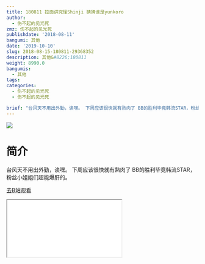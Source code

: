 ```yaml
---
title: 180811 拉面讲究怪Shinji 猜猜谁是yunkoro
author:
  - 伤不起的见光死
zmz: 伤不起的见光死
publishdate: '2018-08-11'
bangumi: 其他
date: '2019-10-10'
slug: 2018-08-15-180811-29368352
description: 其他&#8226;180811
weight: 8990.0
bangumis:
  - 其他
tags:
categories:
  - 伤不起的见光死
  - 伤不起的见光死

brief: "台风天不用出外勤，诶嘿。 下周应该很快就有熟肉了 BB的胜利毕竟韩流STAR，粉丝小姐姐们超能爆肝的。"
---
```

![](https://raw.githubusercontent.com/tcgriffith/owaraisite/master/static/tmpimg/9ea2f2a5a97f56fce8940d69bfe2f4dd96cb41e4.jpg.480.jpg)
# 简介  
台风天不用出外勤，诶嘿。
下周应该很快就有熟肉了
BB的胜利毕竟韩流STAR，粉丝小姐姐们超能爆肝的。  

[去B站观看](https://www.bilibili.com/video/av29368352/)
<div class ="resp-container"><iframe class="testiframe" src="//player.bilibili.com/player.html?aid=29368352"", scrolling="no", allowfullscreen="true" > </iframe></div> 
